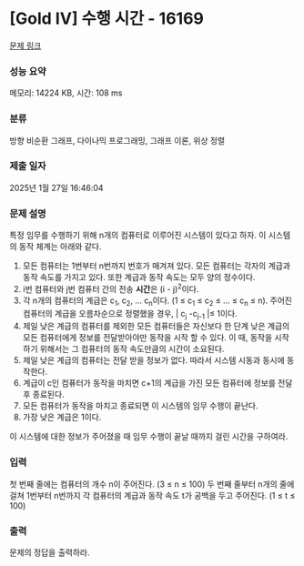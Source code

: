 # [Gold IV] 수행 시간 - 16169 

[문제 링크](https://www.acmicpc.net/problem/16169) 

### 성능 요약

메모리: 14224 KB, 시간: 108 ms

### 분류

방향 비순환 그래프, 다이나믹 프로그래밍, 그래프 이론, 위상 정렬

### 제출 일자

2025년 1월 27일 16:46:04

### 문제 설명

<p>특정 임무를 수행하기 위해 n개의 컴퓨터로 이루어진 시스템이 있다고 하자. 이 시스템의 동작 체계는 아래와 같다.</p>

<ol>
	<li>모든 컴퓨터는 1번부터 n번까지 번호가 매겨져 있다. 모든 컴퓨터는 각자의 계급과 동작 속도를 가지고 있다. 또한 계급과 동작 속도는 모두 양의 정수이다.</li>
	<li>i번 컴퓨터와 j번 컴퓨터 간의 전송 <strong>시간</strong>은 (i - j)<sup>2</sup>이다.</li>
	<li>각 n개의 컴퓨터의 계급은 c<sub>1</sub>, c<sub>2</sub>, … c<sub>n</sub>이다. (1 ≤ c<sub>1</sub> ≤ c<sub>2</sub> ≤ … ≤ c<sub>n</sub> ≤ n). 주어진 컴퓨터의 계급을 오름차순으로 정렬했을 경우, | c<sub>j</sub> -c<sub>j-1</sub> |≤ 1이다. </li>
	<li>제일 낮은 계급의 컴퓨터를 제외한 모든 컴퓨터들은 자신보다 한 단계 낮은 계급의 모든 컴퓨터에게 정보를 전달받아야만 동작을 시작 할 수 있다. 이 때, 동작을 시작하기 위해서는 그 컴퓨터의 동작 속도만큼의 시간이 소요된다.</li>
	<li>제일 낮은 계급의 컴퓨터는 전달 받을 정보가 없다. 따라서 시스템 시동과 동시에 동작한다.</li>
	<li>계급이 c인 컴퓨터가 동작을 마치면 c+1의 계급을 가진 모든 컴퓨터에 정보를 전달 후 종료된다.</li>
	<li>모든 컴퓨터가 동작을 마치고 종료되면 이 시스템의 임무 수행이 끝난다.</li>
	<li>가장 낮은 계급은 1이다.</li>
</ol>

<p>이 시스템에 대한 정보가 주어졌을 때 임무 수행이 끝날 때까지 걸린 시간을 구하여라.</p>

### 입력 

 <p>첫 번째 줄에는 컴퓨터의 개수 n이 주어진다. (3 ≤ n ≤ 100) 두 번째 줄부터 n개의 줄에 걸쳐 1번부터 n번까지 각 컴퓨터의 계급과 동작 속도 t가 공백을 두고 주어진다. (1 ≤ t ≤ 100)</p>

### 출력 

 <p>문제의 정답을 출력하라.</p>

